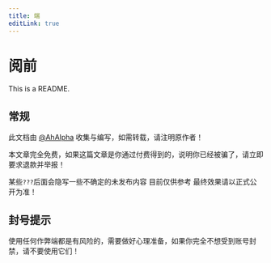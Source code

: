 ```yaml
---
title: 端
editLink: true
---
```


# 阅前

This is a README.

## 常规

此文档由 [@AhAlpha](https://github.com/ahalpha) 收集与编写，如需转载，请注明原作者！

本文章完全免费，如果这篇文章是你通过付费得到的，说明你已经被骗了，请立即要求退款并举报！

某些`???`后面会隐写一些不确定的未发布内容 目前仅供参考 最终效果请以正式公开为准！

## 封号提示

使用任何作弊端都是有风险的，需要做好心理准备，如果你完全不想受到账号封禁，请不要使用它们！

<!--GlobalComponent1 />
<script setup>
    #import ImportComponent from '../../components/ImportComponent.vue';
</script>
<ImportComponent /-->